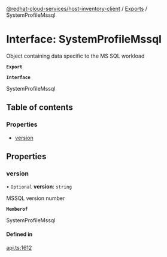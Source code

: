 [@redhat-cloud-services/host-inventory-client](../README.md) / [Exports](../modules.md) / SystemProfileMssql

# Interface: SystemProfileMssql

Object containing data specific to the MS SQL workload

**`Export`**

**`Interface`**

SystemProfileMssql

## Table of contents

### Properties

- [version](SystemProfileMssql.md#version)

## Properties

### version

• `Optional` **version**: `string`

MSSQL version number

**`Memberof`**

SystemProfileMssql

#### Defined in

[api.ts:1612](https://github.com/RedHatInsights/javascript-clients/blob/master/packages/host-inventory/api.ts#L1612)
